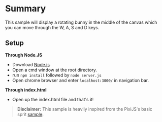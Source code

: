 # Summary
This sample will display a rotating bunny in the middle of the canvas which you can move through the W, A, S and D keys.

## Setup

**Through Node.JS**
- Download [Node.js](https://nodejs.org/en/)
- Open a cmd window at the root directory.
- run `npm install` followed by `node server.js`
- Open chrome browser and enter `localhost:3000/` in navigation bar.

**Through index.html**
 - Open up the index.html file and that's it!
> **Disclaimer:** This sample is heavily inspired from the PixiJS's basic sprit [sample](https://pixijs.io/examples/#/sprite/basic.js).
